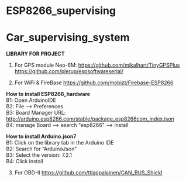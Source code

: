 # ESP8266_supervising
# Car_supervising_system
__LIBRARY FOR PROJECT__

1. For GPS module Neo-6M:
https://github.com/mikalhart/TinyGPSPlus
https://github.com/plerup/espsoftwareserial/

2. For WiFi & FireBase
https://github.com/mobizt/Firebase-ESP8266

__How to install ESP8266_hardware__  
B1: Open ArduinoIDE   
B2: File --> Preferences  
B3: Board Manager URL:   http://arduino.esp8266.com/stable/package_esp8266com_index.json  
B4: manage Board --> search "esp8266" --> install  

__How to install Arduino.json7__  
B1: Click on the library tab in the Arduino IDE  
B2: Search for “ArduinoJson”  
B3: Select the version: 7.2.1   
B4: Click install  

3. For OBD-II
https://github.com/ttlappalainen/CAN_BUS_Shield
